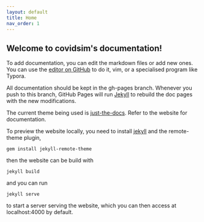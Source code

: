 ```yaml
---
layout: default
title: Home
nav_order: 1
---
```


## Welcome to covidsim's documentation!

To add documentation, you can edit the markdown files or add new ones. You can use the [editor on GitHub](https://github.com/josephpb/covidmodelling/edit/gh-pages/index.md) to do it, vim, or a specialised program like Typora.

All documentation should be kept in the gh-pages branch. Whenever you push to this branch, GitHub Pages will run [Jekyll](https://jekyllrb.com/) to rebuild the doc pages with the new modifications. 

The current theme being used is [just-the-docs](https://pmarsceill.github.io/just-the-docs). Refer to the website for documentation.

To preview the website locally, you need to install [jekyll](https://jekyllrb.com/docs/installation/) and the remote-theme plugin,

```
gem install jekyll-remote-theme
```

then the website can be build with

```
jekyll build
```

and you can run

```
jekyll serve
```
to start a server serving the website, which you can then access at localhost:4000 by default.



